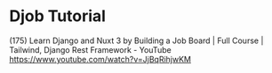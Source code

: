 # Djob Tutorial

(175) Learn Django and Nuxt 3 by Building a Job Board | Full Course | Tailwind, Django Rest Framework - YouTube
https://www.youtube.com/watch?v=JjBqRihjwKM
